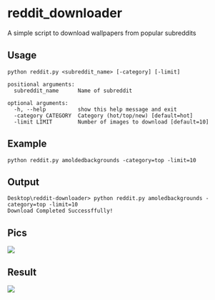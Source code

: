 # reddit_downloader
A simple script to download wallpapers from popular subreddits

## Usage
`python reddit.py <subreddit_name> [-category] [-limit]`

```
positional arguments:
  subreddit_name      Name of subreddit

optional arguments:
  -h, --help          show this help message and exit
  -category CATEGORY  Category (hot/top/new) [default=hot]
  -limit LIMIT        Number of images to download [default=10]
```

## Example
`python reddit.py amoldedbackgrounds -category=top -limit=10`

## Output
```
Desktop\reddit-downloader> python reddit.py amoledbackgrounds -category=top -limit=10  
Download Completed Successffully!   
```

## Pics
![](imgs/op.png)


## Result
![](imgs/res.png)

